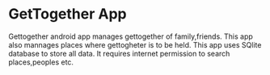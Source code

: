# GetTogether App
Gettogether android app manages gettogether of family,friends.
This app also mannages places where gettogheter is to be held.
This app uses SQlite database to store all data.
It requires internet permission to search places,peoples etc.
